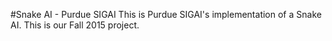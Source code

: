 #Snake AI - Purdue SIGAI
This is Purdue SIGAI's implementation of a Snake AI. This is our Fall 2015 project.
